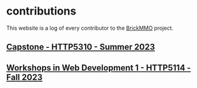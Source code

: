 # contributions

This website is a log of every contributor to the [BrickMMO](https://brickmmo.com) project. 

## [Capstone - HTTP5310 - Summer 2023](2023-winter-http5310)

## [Workshops in Web Development 1 - HTTP5114 - Fall 2023](2023-fall-http5114)